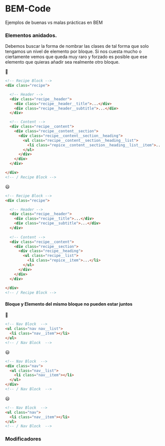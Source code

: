 # BEM-Code
Ejemplos de buenas vs malas prácticas en BEM

### Elementos anidados.

Debemos buscar la forma de nombrar las clases de tal forma que solo tengamos un nivel de elemento por bloque. Si nos cuesta mucho o ciertamente vemos que queda muy raro y forzado es posible que ese elemento que quieras añadir sea realmente otro bloque.

:see_no_evil:
```html
<!-- Recipe Block -->
<div class="recipe">

  <!-- Header -->
  <div class="recipe__header">
    <div class="recipe__header__title">...</div>
    <div class="recipe__header__subtitle">...</div>
  </div>

  <!-- Content -->
  <div class="recipe__content">
    <div class="recipe__content__section">
      <div class="recipe__content__section__heading">
        <ul class="recipe__content__section__heading__list">
          <li class="repice__content__section__heading__list__item">...</li>
        </ul>
      </div>
    </div>
  </div>

</div>
<!-- / Recipe Block -->
```

:smiley:
```html
<!-- Recipe Block -->
<div class="recipe">

  <!-- Header -->
  <div class="recipe__header">
    <div class="recipe__title">...</div>
    <div class="recipe__subtitle">...</div>
  </div>
  
  <!-- Content -->  
  <div class="recipe__content">
    <div class="recipe__section">
      <div class="recipe__heading">
        <ul class="recipe__list">
          <li class="repice__item">...</li>
        </ul>
      </div>
    </div>
  </div>
  
</div>
<!-- / Recipe Block -->
```



#### Bloque y Elemento del mismo bloque no pueden estar juntos

:see_no_evil:
```html
<!-- Nav Block  -->
<ul class="nav nav__list">
  <li class="nav__item"></li>
</ul>
<!-- / Nav Block  -->
```

:smiley:
```html
<!-- Nav Block  -->
<div class="nav">
  <ul class="nav__list">
    <li class="nav__item"></li>
  </ul>
</div>
<!-- / Nav Block  -->
```

:smiley:
```html
<!-- Nav Block  -->
<ul class="nav">
  <li class="nav__item"></li>
</ul>
<!-- / Nav Block  -->
```


### Modificadores

